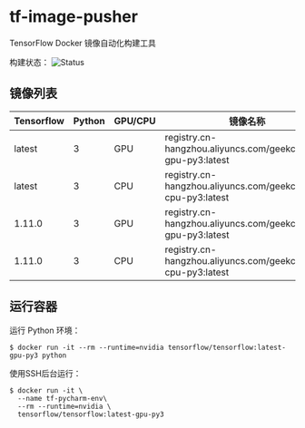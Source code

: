# tf-image-pusher
TensorFlow Docker 镜像自动化构建工具

构建状态：  ![Status](https://www.travis-ci.org/njupt-iot-sig/tf-image-pusher#)

## 镜像列表

| Tensorflow | Python | GPU/CPU | 镜像名称                                                     |
| ---------- | ------ | ------- | ------------------------------------------------------------ |
| latest     | 3      | GPU     | registry.cn-hangzhou.aliyuncs.com/geekcloud/tf-gpu-py3:latest |
| latest     | 3      | CPU     | registry.cn-hangzhou.aliyuncs.com/geekcloud/tf-cpu-py3:latest |
| 1.11.0     | 3      | GPU     | registry.cn-hangzhou.aliyuncs.com/geekcloud/tf-gpu-py3:latest |
| 1.11.0     | 3      | CPU     | registry.cn-hangzhou.aliyuncs.com/geekcloud/tf-cpu-py3:latest |



## 运行容器

运行 Python 环境：

```shell
$ docker run -it --rm --runtime=nvidia tensorflow/tensorflow:latest-gpu-py3 python
```

使用SSH后台运行：

```shell
$ docker run -it \
  --name tf-pycharm-env\ 
  --rm --runtime=nvidia \
  tensorflow/tensorflow:latest-gpu-py3
```

